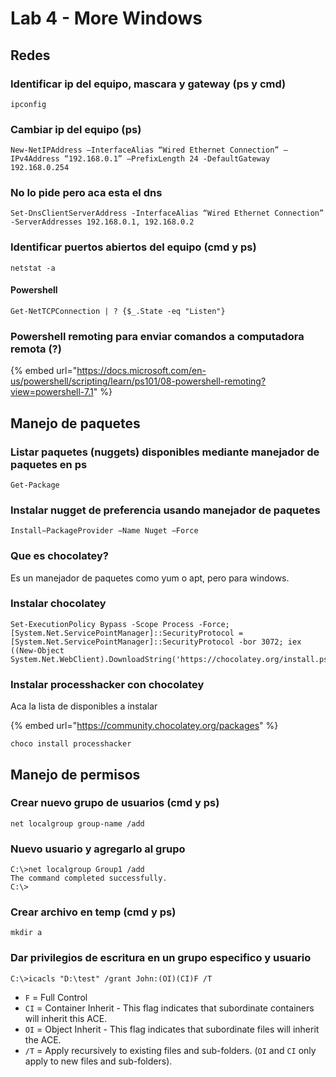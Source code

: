 # Lab 4 - More Windows

## Redes

### Identificar ip del equipo, mascara y gateway \(ps y cmd\)

```text
ipconfig
```

### Cambiar ip del equipo \(ps\)

```text
New-NetIPAddress –InterfaceAlias “Wired Ethernet Connection” –IPv4Address “192.168.0.1” –PrefixLength 24 -DefaultGateway 192.168.0.254
```

### No lo pide pero aca esta el dns

```text
Set-DnsClientServerAddress -InterfaceAlias “Wired Ethernet Connection” -ServerAddresses 192.168.0.1, 192.168.0.2
```

### Identificar puertos abiertos del equipo \(cmd y ps\)

```text
netstat -a
```

#### Powershell

```text
Get-NetTCPConnection | ? {$_.State -eq "Listen"}
```

### Powershell remoting para enviar comandos a computadora remota \(?\)

{% embed url="https://docs.microsoft.com/en-us/powershell/scripting/learn/ps101/08-powershell-remoting?view=powershell-7.1" %}

## Manejo de paquetes

### Listar paquetes \(nuggets\) disponibles mediante manejador de paquetes en ps

```text
Get-Package
```

### Instalar nugget de preferencia usando manejador de paquetes

```text
Install−PackageProvider −Name Nuget −Force
```

### Que es chocolatey?

Es un manejador de paquetes como yum o apt, pero para windows.

### Instalar chocolatey

```text
Set-ExecutionPolicy Bypass -Scope Process -Force; [System.Net.ServicePointManager]::SecurityProtocol = [System.Net.ServicePointManager]::SecurityProtocol -bor 3072; iex ((New-Object System.Net.WebClient).DownloadString('https://chocolatey.org/install.ps1'))
```

### Instalar processhacker con chocolatey

Aca la lista de disponibles a instalar

{% embed url="https://community.chocolatey.org/packages" %}

```text
choco install processhacker 
```

## Manejo de permisos

### Crear nuevo grupo de usuarios \(cmd y ps\)

```text
net localgroup group-name /add
```

### Nuevo usuario y agregarlo al grupo

```text
C:\>net localgroup Group1 /add
The command completed successfully.
C:\>
```

### Crear archivo en temp \(cmd y ps\)

```text
mkdir a
```

### Dar privilegios de escritura en un grupo especifico y usuario 

```text
C:\>icacls "D:\test" /grant John:(OI)(CI)F /T
```

* `F` = Full Control
* `CI` = Container Inherit - This flag indicates that subordinate containers will inherit this ACE.
* `OI` = Object Inherit - This flag indicates that subordinate files will inherit the ACE.
* `/T` = Apply recursively to existing files and sub-folders. \(`OI` and `CI` only apply to new files and sub-folders\). 





